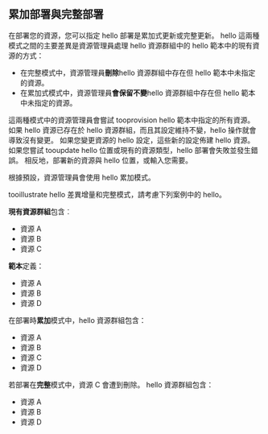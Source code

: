 ## <a name="incremental-and-complete-deployments"></a>累加部署與完整部署
在部署您的資源，您可以指定 hello 部署是累加式更新或完整更新。 hello 這兩種模式之間的主要差異是資源管理員處理 hello 資源群組中的 hello 範本中的現有資源的方式：

* 在完整模式中，資源管理員**刪除**hello 資源群組中存在但 hello 範本中未指定的資源。 
* 在累加式模式中，資源管理員**會保留不變**hello 資源群組中存在但 hello 範本中未指定的資源。

這兩種模式中的資源管理員會嘗試 tooprovision hello 範本中指定的所有資源。 如果 hello 資源已存在於 hello 資源群組，而且其設定維持不變，hello 操作就會導致沒有變更。 如果您變更資源的 hello 設定，這些新的設定佈建 hello 資源。 如果您嘗試 tooupdate hello 位置或現有的資源類型，hello 部署會失敗並發生錯誤。 相反地，部署新的資源與 hello 位置，或輸入您需要。

根據預設，資源管理員會使用 hello 累加模式。

tooillustrate hello 差異增量和完整模式，請考慮下列案例中的 hello。

**現有資源群組**包含︰

* 資源 A
* 資源 B
* 資源 C

**範本**定義：

* 資源 A
* 資源 B
* 資源 D

在部署時**累加**模式中，hello 資源群組包含：

* 資源 A
* 資源 B
* 資源 C
* 資源 D

若部署在**完整**模式中，資源 C 會遭到刪除。 hello 資源群組包含：

* 資源 A
* 資源 B
* 資源 D
